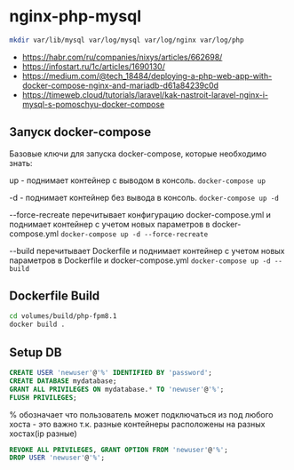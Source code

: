 # nginx-php-mysql

```bash
mkdir var/lib/mysql var/log/mysql var/log/nginx var/log/php
```

- https://habr.com/ru/companies/nixys/articles/662698/
- https://infostart.ru/1c/articles/1690130/
- https://medium.com/@tech_18484/deploying-a-php-web-app-with-docker-compose-nginx-and-mariadb-d61a84239c0d
- https://timeweb.cloud/tutorials/laravel/kak-nastroit-laravel-nginx-i-mysql-s-pomoschyu-docker-compose

## Запуск docker-compose

Базовые ключи для запуска docker-compose, которые необходимо знать:

up - поднимает контейнер с выводом в консоль.
`docker-compose up`

-d - поднимает контейнер без вывода в консоль.
`docker-compose up -d`

--force-recreate перечитывает конфигурацию docker-compose.yml и поднимает контейнер с учетом новых параметров в docker-compose.yml
`docker-compose up -d --force-recreate`

--build перечитывает Dockerfile и поднимает контейнер с учетом новых параметров в Dockerfile и docker-compose.yml
`docker-compose up -d --build`

## Dockerfile Build

```bash
cd volumes/build/php-fpm8.1
docker build .
```

## Setup DB

```sql
CREATE USER 'newuser'@'%' IDENTIFIED BY 'password';
CREATE DATABASE mydatabase;
GRANT ALL PRIVILEGES ON mydatabase.* TO 'newuser'@'%';
FLUSH PRIVILEGES;
```

% обозначает что пользователь может подключаться из под любого хоста - это важно т.к. разные контейнеры расположены на разных хостах(ip разные)

```sql
REVOKE ALL PRIVILEGES, GRANT OPTION FROM 'newuser'@'%';
DROP USER 'newuser'@'%';
```
